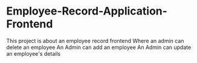 # Employee-Record-Application-Frontend
This project is about an employee record frontend
Where an admin can delete an employee
An Admin can add an employee
An Admin can update an employee's details 
